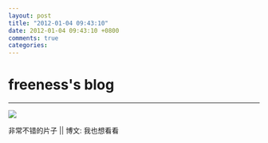 ```yaml
---
layout: post
title: "2012-01-04 09:43:10"
date: 2012-01-04 09:43:10 +0800
comments: true
categories: 
---
```


# freeness's blog

----------

![](http://okqmqrbgo.bkt.clouddn.com/201201040943101.jpg)

>
非常不错的片子 || 博文: 我也想看看
